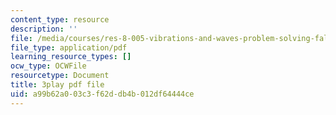 ```yaml
---
content_type: resource
description: ''
file: /media/courses/res-8-005-vibrations-and-waves-problem-solving-fall-2012/a99b62a003c3f62ddb4b012df64444ce_YbFgNsM6r44.pdf
file_type: application/pdf
learning_resource_types: []
ocw_type: OCWFile
resourcetype: Document
title: 3play pdf file
uid: a99b62a0-03c3-f62d-db4b-012df64444ce
---
```

